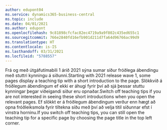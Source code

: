 ```yaml
---
author: edupont04
ms.service: dynamics365-business-central
ms.topic: include
ms.date: 04/01/2021
ms.author: edupont
ms.openlocfilehash: 9c81898cfcfac82ec4719a9a9f802c435ed655c1
ms.sourcegitcommit: 766e2840fd16efb901d211d7fa64d96766ac99d9
ms.translationtype: HT
ms.contentlocale: is-IS
ms.lasthandoff: 03/31/2021
ms.locfileid: "5788557"
---
```

<span data-ttu-id="02da2-101">Frá og með útgáfutímabili 1 árið 2021 sýna sumar síður fróðlega ábendingu með stuttri kynningu á síðunni.</span><span class="sxs-lookup"><span data-stu-id="02da2-101">Starting with 2021 release wave 1, some pages display a teaching tip with a short introduction to the page.</span></span> <span data-ttu-id="02da2-102">Slökkvið á fróðlegum ábendingum ef ekki er áhugi fyrir því að sjá þessar stuttu kynningar þegar viðeigandi síður eru opnaðar.</span><span class="sxs-lookup"><span data-stu-id="02da2-102">Switch off teaching tips if you are not interested in seeing these short introductions when you open the relevant pages.</span></span> <span data-ttu-id="02da2-103">Ef slökkt er á fróðlegum ábendingum verður enn hægt að opna fróðleiksmola fyrir tiltekna síðu með því að velja titil síðunnar efst í vinstra horninu.</span><span class="sxs-lookup"><span data-stu-id="02da2-103">If you switch off teaching tips, you can still open the teaching tip for a specific page by choosing the page title in the top left corner.</span></span>  
